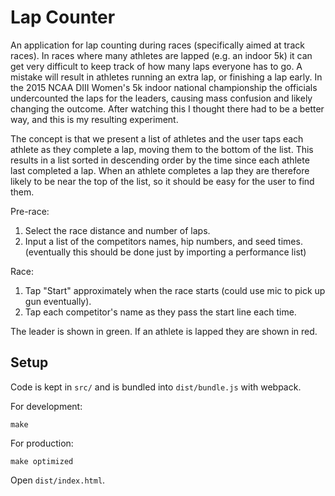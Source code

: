 Lap Counter
===========

An application for lap counting during races (specifically aimed at track
races). In races where many athletes are lapped (e.g. an indoor 5k) it can get
very difficult to keep track of how many laps everyone has to go. A mistake will
result in athletes running an extra lap, or finishing a lap early. In the 2015
NCAA DIII Women's 5k indoor national championship the officials undercounted the
laps for the leaders, causing mass confusion and likely changing the outcome.
After watching this I thought there had to be a better way, and this is my
resulting experiment.

The concept is that we present a list of athletes and the user taps each athlete
as they complete a lap, moving them to the bottom of the list. This results in a
list sorted in descending order by the time since each athlete last completed a
lap. When an athlete completes a lap they are therefore likely to be near the
top of the list, so it should be easy for the user to find them.

Pre-race: 
1. Select the race distance and number of laps.
2. Input a list of the competitors names, hip numbers, and seed times.
  (eventually this should be done just by importing a performance list)

Race:
1. Tap "Start" approximately when the race starts (could use mic to pick up gun eventually).
2. Tap each competitor's name as they pass the start line each time.

The leader is shown in green. If an athlete is lapped they are shown in red.

## Setup

Code is kept in `src/` and is bundled into `dist/bundle.js` with webpack.

For development:
```
make
```

For production:
```
make optimized
```

Open `dist/index.html`.
